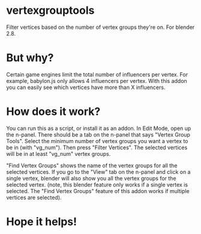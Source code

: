 # vertexgrouptools

Filter vertices based on the number of vertex groups they're on. For blender 2.8.

# But why?

Certain game engines limit the total number of influencers per vertex. For example, babylon.js only allows 4 influencers per vertex. With this addon you can easily see which vertices have more than X influencers.

# How does it work?

You can run this as a script, or install it as an addon. In Edit Mode, open up the n-panel. There should be a tab on the n-panel that says "Vertex Group Tools". Select the minimum number of vertex groups you want a vertex to be in (with "vg_num"). Then press "Filter Vertices". The selected vertices will be in at least "vg_num" vertex groups.

"Find Vertex Groups" shows the name of the vertex groups for all the selected vertices. If you go to the "View" tab on the n-panel and click on a single vertex, blender will also show you all the vertex groups for the selected vertex. (note, this blender feature only works if a single vertex is selected. The "Find Vertex Groups" feature of this addon works if multiple vertices are selected). 

# Hope it helps!